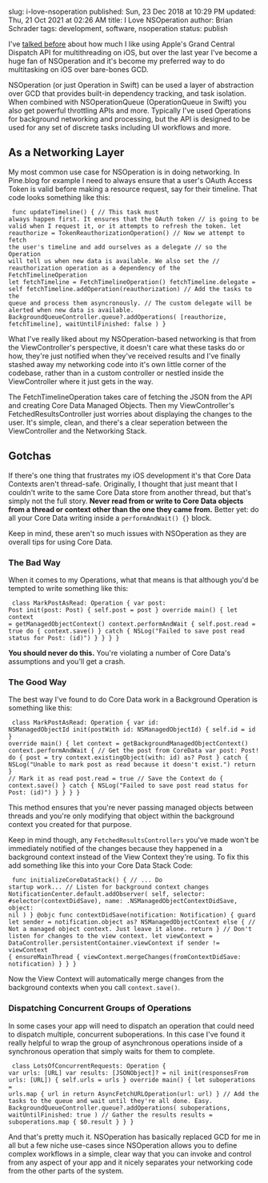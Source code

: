 slug: i-love-nsoperation
published: Sun, 23 Dec 2018 at 10:29 PM
updated: Thu, 21 Oct 2021 at 02:26 AM
title: I Love NSOperation
author: Brian Schrader
tags: development, software, nsoperation
status: publish

I've [talked before][gcd] about how much I like using Apple's Grand Central Dispatch API for multithreading on iOS, but over the last year I've become a huge fan of NSOperation and it's become my preferred way to do multitasking on iOS over bare-bones GCD.

NSOperation (or just Operation in Swift) can be used a layer of abstraction over GCD that provides built-in dependency tracking, and task isolation. When combined with NSOperationQueue (OperationQueue in Swift) you also get powerful throttling APIs and more. Typically I've used Operations for background networking and processing, but the API is designed to be used for any set of discrete tasks including UI workflows and more.

## As a Networking Layer

My most common use case for NSOperation is in doing networking. In Pine.blog for example I need to always ensure that a user's OAuth Access Token is valid before making a resource request, say for their timeline. That code looks something like this:

<code class="swift"><pre>
func updateTimeline() {
    // This task must always happen first. It ensures that the OAuth token
    // is going to be valid when I request it, or it attempts to refresh the token.
    let reauthorize = TokenReauthorizationOperation()
    // Now we attempt to fetch the user's timeline and add ourselves as a delegate
    // so the Operation will tell us when new data is available. We also set the
    // reauthorization operation as a dependency of the FetchTimelineOperation
    let fetchTimeline = FetchTimelineOperation()
    fetchTimeline.delegate = self
    fetchTimeline.addOperation(reauthorization)
    // Add the tasks to the queue and process them asyncronously.
    // The custom delegate will be alerted when new data is available.
    BackgroundQueueController.queue?.addOperations(
        [reauthorize, fetchTimeline],
        waitUntilFinished: false
    )
}
</pre></code>

What I've really liked about my NSOperation-based networking is that from the ViewController's perspective, it doesn't care what these tasks do or how, they're just notified when they've received results and I've finally stashed away my networking code into it's own little corner of the codebase, rather than in a custom controller or nestled inside the ViewController where it just gets in the way.

The FetchTimelineOperation takes care of fetching the JSON from the API and creating Core Data Managed Objects. Then my ViewController's FetchedResultsController just worries about displaying the changes to the user. It's simple, clean, and there's a clear seperation between the ViewController and the Networking Stack.

## Gotchas

If there's one thing that frustrates my iOS development it's that Core Data Contexts aren't thread-safe. Originally, I thought that just meant that I couldn't write to the same Core Data store from another thread, but that's simply not the full story. **Never read from or write to Core Data objects from a thread or context other than the one they came from.** Better yet: do all your Core Data writing inside a `performAndWait() {}` block.

Keep in mind, these aren't so much issues with NSOperation as they are overall tips for using Core Data.

### The Bad Way

When it comes to my Operations, what that means is that although you'd be tempted to write something like this:

<code class="swift"><pre>
class MarkPostAsRead: Operation {
    var post: Post
    init(post: Post) {
        self.post = post
    }
    override main() {
        let context = getManagedObjectContext()
        context.performAndWait {
            self.post.read = true
            do {
                context.save()
            } catch {
                NSLog("Failed to save post read status for Post: \(id)")
            }
        }
    }
}
</pre></code>

**You should never do this.** You're violating a number of Core Data's assumptions and you'll get a crash.

### The Good Way

The best way I've found to do Core Data work in a Background Operation is something like this:

<code class="swift"><pre>
class MarkPostAsRead: Operation {
    var id: NSManagedObjectId
    init(postWith id: NSManagedObjectId) {
        self.id = id
    }
    override main() {
        let context = getBackgroundManagedObjectContext()
        context.performAndWait {
            // Get the post from CoreData
            var post: Post!
            do {
                post = try context.existingObject(with: id) as? Post
            } catch {
                NSLog("Unable to mark post as read because it doesn't exist.")
                return
            }
            // Mark it as read
            post.read = true
            // Save the Context
            do {
                context.save()
            } catch {
                NSLog("Failed to save post read status for Post: \(id)")
            }
        }
    }
}
</pre></code>

This method ensures that you're never passing managed objects between threads and you're only modifying that object within the background context you created
for that purpose.

Keep in mind though, any `FetchedResultsControllers` you've made won't be immediately notified of the changes because they happened in a background context instead of the View Context they're using. To fix this add something like this into your Core Data Stack Code:

<code class="swift"><pre>
    func initializeCoreDataStack() {
        // ... Do startup work...
        // Listen for background context changes
        NotificationCenter.default.addObserver(
            self,
            selector: #selector(contextDidSave),
            name: .NSManagedObjectContextDidSave,
            object: nil
        )
    }
    @objc func contextDidSave(notification: Notification) {
        guard let sender = notification.object as? NSManagedObjectContext else {
            // Not a managed object context. Just leave it alone.
            return
        }
        // Don't listen for changes to the view context.
        let viewContext = DataController.persistentContainer.viewContext
        if sender != viewContext {
            ensureMainThread {
                viewContext.mergeChanges(fromContextDidSave: notification)
            }
        }
    }
</pre></code>

Now the View Context will automatically merge changes from the background contexts when you call `context.save()`.

### Dispatching Concurrent Groups of Operations

In some cases your app will need to dispatch an operation that could need to dispatch multiple, concurrent suboperations. In this case I've found it really helpful to wrap the group of asynchronous operations inside of a synchronous operation that simply waits for them to complete.

<code class="swift"><pre>
class LotsOfConcurrentRequests: Operation {
    var urls: [URL]
    var results: [JSONObject]? = nil
    init(responsesFrom urls: [URL]) {
        self.urls = urls
    }
    override main() {
        let suboperations = urls.map { url in
            return AsyncFetchURLOperation(url: url)
        }
        // Add the tasks to the queue and wait until they're all done. Easy.
        BackgroundQueueController.queue?.addOperations(
            suboperations,
            waitUntilFinished: true
        )
        // Gather the results
        results = suboperations.map { $0.result }
    }
}
</pre></code>

And that's pretty much it. NSOperation has basically replaced GCD for me in all but a few niche use-cases since NSOperation allows you to define complex workflows in a simple, clear way that you can invoke and control from any aspect of your app and it nicely separates your networking code from the other parts of the system.

[gcd]: /archive/multithreading-in-java/

<link rel="stylesheet"
      href="https://cdnjs.cloudflare.com/ajax/libs/highlight.js/9.13.1/styles/default.min.css">
<script src="https://cdnjs.cloudflare.com/ajax/libs/highlight.js/9.13.1/highlight.min.js"></script><script>hljs.initHighlightingOnLoad();</script>

